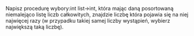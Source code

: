Napisz procedurę wybory:int list→int, która mając daną posortowaną niemalejąco listę liczb całkowitych, znajdzie liczbę która pojawia się na niej najwięcej razy (w przypadku takiej samej liczby wystąpień, wybierz największą taką liczbę). 